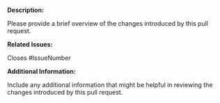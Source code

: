 **Description:**

Please provide a brief overview of the changes introduced by this pull request.

**Related Issues:**

Closes #IssueNumber


**Additional Information:**

Include any additional information that might be helpful in reviewing the changes introduced by this pull request.
